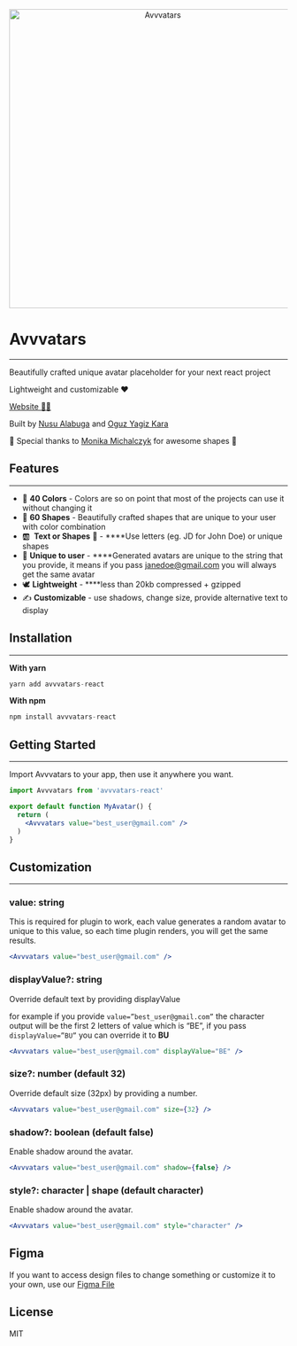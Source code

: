 <div align="center">
  <img src="https://github.com/nusu/avvvatars/raw/main/thumbnail.png" alt="Avvvatars" height="540">
</div>

# Avvvatars

---

Beautifully crafted unique avatar placeholder for your next react project

Lightweight and customizable ❤️

[Website 🧘‍♀️](https://avvvatars.com)

Built by [Nusu Alabuga](https://twitter.com/nusualabuga) and [Oguz Yagiz Kara](https://twitter.com/oguzyagizkara)

🙏 Special thanks to [Monika Michalczyk](https://www.monikamichalczyk.com/) for awesome shapes 🙏

## Features

---

- 🌈 **40 Colors** - Colors are so on point that most of the projects can use it without changing it
- 💠 **60 Shapes** - Beautifully crafted shapes that are unique to your user with color combination
- 🆎  **Text or Shapes** 🔸 - ****Use letters (eg. JD for John Doe) or unique shapes
- 🤠 **Unique to user** - ****Generated avatars are unique to the string that you provide, it means if you pass janedoe@gmail.com you will always get the same avatar
- 🕊 **Lightweight** - ****less than 20kb compressed + gzipped
- ✍️ **Customizable** - use shadows, change size, provide alternative text to display

## Installation

---

**With yarn**

```jsx
yarn add avvvatars-react
```

**With npm**

```jsx
npm install avvvatars-react
```

## Getting Started

---

Import Avvvatars to your app, then use it anywhere you want.

```jsx
import Avvvatars from 'avvvatars-react'

export default function MyAvatar() {
  return (
    <Avvvatars value="best_user@gmail.com" />
  )
}
```

## Customization

---

### value: string

This is required for plugin to work, each value generates a random avatar to unique to this value, so each time plugin renders, you will get the same results. 

```jsx
<Avvvatars value="best_user@gmail.com" />
```

### displayValue?: string

Override default text by providing displayValue

for example if you provide `value=”best_user@gmail.com”` the character output will be the first 2 letters of value which is “BE”, if you pass `displayValue=”BU”` you can override it to **BU**

```jsx
<Avvvatars value="best_user@gmail.com" displayValue="BE" />
```

### size?: number  (default 32)

Override default size (32px) by providing a number.

```jsx
<Avvvatars value="best_user@gmail.com" size={32} />
```

### shadow?: boolean  (default false)

Enable shadow around the avatar.

```jsx
<Avvvatars value="best_user@gmail.com" shadow={false} />
```

### style?: character | shape  (default character)

Enable shadow around the avatar.

```jsx
<Avvvatars value="best_user@gmail.com" style="character" />
```

## Figma

If you want to access design files to change something or customize it to your own, use our [Figma File](https://www.figma.com/file/Yy0HrZrp4ue7N1II5bnqW0/Avvvatars.com---Open-Source-React-UI-Avatar-Library-(Community)?node-id=1%3A2086)

## License

MIT